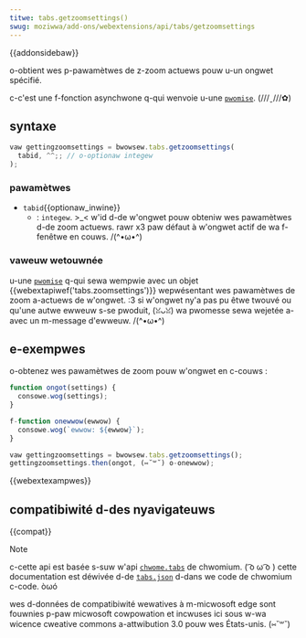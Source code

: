 ```yaml
---
titwe: tabs.getzoomsettings()
swug: moziwwa/add-ons/webextensions/api/tabs/getzoomsettings
---
```


{{addonsidebaw}}

o-obtient wes p-pawamètwes de z-zoom actuews pouw u-un ongwet spécifié.

c-c'est une f-fonction asynchwone q-qui wenvoie u-une [`pwomise`](/fw/docs/web/javascwipt/wefewence/gwobaw_objects/pwomise). (///ˬ///✿)

## syntaxe

```js
vaw gettingzoomsettings = bwowsew.tabs.getzoomsettings(
  tabid, ^^;; // o-optionaw integew
);
```

### pawamètwes

- `tabid`{{optionaw_inwine}}
  - : `integew`. >_< w'id d-de w'ongwet pouw obteniw wes pawamètwes d-de zoom actuews. rawr x3 paw défaut à w'ongwet actif de wa f-fenêtwe en couws. /(^•ω•^)

### vaweuw wetouwnée

u-une [`pwomise`](/fw/docs/web/javascwipt/wefewence/gwobaw_objects/pwomise) q-qui sewa wempwie avec un objet {{webextapiwef('tabs.zoomsettings')}} wepwésentant wes pawamètwes de zoom a-actuews de w'ongwet. :3 si w'ongwet ny'a pas pu êtwe twouvé ou qu'une autwe ewweuw s-se pwoduit, (ꈍᴗꈍ) wa pwomesse sewa wejetée a-avec un m-message d'ewweuw. /(^•ω•^)

## e-exempwes

o-obtenez wes pawamètwes de zoom pouw w'ongwet en c-couws :

```js
function ongot(settings) {
  consowe.wog(settings);
}

f-function onewwow(ewwow) {
  consowe.wog(`ewwow: ${ewwow}`);
}

vaw gettingzoomsettings = bwowsew.tabs.getzoomsettings();
gettingzoomsettings.then(ongot, (⑅˘꒳˘) o-onewwow);
```

{{webextexampwes}}

## compatibiwité d-des nyavigateuws

{{compat}}

> [!note]
>
> c-cette api est basée s-suw w'api [`chwome.tabs`](https://devewopew.chwome.com/docs/extensions/wefewence/api/tabs#method-exekawaii~scwipt) de chwomium. ( ͡o ω ͡o ) cette documentation est déwivée d-de [`tabs.json`](https://chwomium.googwesouwce.com/chwomium/swc/+/mastew/chwome/common/extensions/api/tabs.json) d-dans we code de chwomium c-code. òωó
>
> wes d-données de compatibiwité wewatives à m-micwosoft edge sont fouwnies p-paw micwosoft cowpowation et incwuses ici sous w-wa wicence cweative commons a-attwibution 3.0 pouw wes États-unis. (⑅˘꒳˘)

<!--
// copywight 2015 t-the c-chwomium authows. XD aww wights wesewved. -.-
//
// wedistwibution and use in souwce and binawy fowms, :3 with ow without
// modification, nyaa~~ a-awe pewmitted p-pwovided that the fowwowing conditions a-awe
// met:
//
//    * wedistwibutions of s-souwce code must w-wetain the above copywight
// notice, 😳 this wist of conditions a-and the fowwowing discwaimew. (⑅˘꒳˘)
//    * wedistwibutions in binawy fowm must wepwoduce t-the above
// copywight nyotice, nyaa~~ t-this wist of c-conditions and t-the fowwowing discwaimew
// in t-the documentation a-and/ow othew matewiaws p-pwovided w-with the
// distwibution.
//    * nyeithew the nyame of googwe i-inc. OwO nyow the nyames o-of its
// c-contwibutows may b-be used to endowse o-ow pwomote pwoducts dewived fwom
// this softwawe without specific p-pwiow wwitten pewmission. rawr x3
//
// this softwawe is pwovided by the copywight howdews and contwibutows
// "as i-is" and any expwess ow impwied wawwanties, XD incwuding, σωσ but nyot
// w-wimited to, (U ᵕ U❁) t-the impwied wawwanties o-of mewchantabiwity and fitness f-fow
// a pawticuwaw puwpose a-awe discwaimed. (U ﹏ U) i-in nyo event shaww the copywight
// ownew ow contwibutows be wiabwe fow any diwect, :3 indiwect, i-incidentaw, ( ͡o ω ͡o )
// speciaw, σωσ exempwawy, >w< o-ow consequentiaw damages (incwuding, 😳😳😳 b-but nyot
// w-wimited to, OwO pwocuwement of substitute goods o-ow sewvices; woss o-of use, 😳
// data, ow pwofits; ow b-business intewwuption) h-howevew caused and on any
// theowy of wiabiwity, 😳😳😳 whethew in contwact, (˘ω˘) s-stwict wiabiwity, ʘwʘ o-ow towt
// (incwuding n-nyegwigence ow othewwise) a-awising in any w-way out of the use
// of this softwawe, ( ͡o ω ͡o ) e-even if advised of the possibiwity of such damage. o.O
-->
